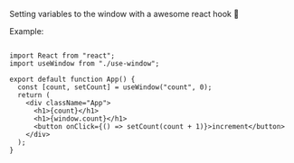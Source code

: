 Setting variables to the window with a awesome react hook 🎣


Example:
```

import React from "react";
import useWindow from "./use-window";

export default function App() {
  const [count, setCount] = useWindow("count", 0);
  return (
    <div className="App">
      <h1>{count}</h1>
      <h1>{window.count}</h1>
      <button onClick={() => setCount(count + 1)}>increment</button>
    </div>
  );
}

```
